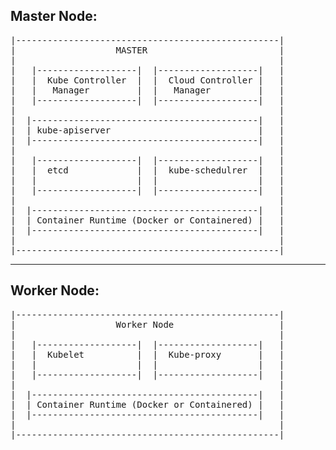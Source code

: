 

## Master Node:

<pre>
|--------------------------------------------------|
|                   MASTER                         |
|                                                  |
|   |-------------------|  |-------------------|   |
|   |  Kube Controller  |  |  Cloud Controller |   |
|   |   Manager         |  |   Manager         |   |
|   |-------------------|  |-------------------|   |
|                                                  |
|  |-------------------------------------------|   |
|  | kube-apiserver                            |   |
|  |-------------------------------------------|   |
|                                                  |
|   |-------------------|  |-------------------|   |
|   |  etcd             |  |  kube-schedulrer  |   |
|   |                   |  |                   |   |
|   |-------------------|  |-------------------|   |
|                                                  |
|  |-------------------------------------------|   |
|  | Container Runtime (Docker or Containered) |   |
|  |-------------------------------------------|   |
|                                                  |
|--------------------------------------------------|
</pre>

---

## Worker Node:


<pre>
|--------------------------------------------------|
|                   Worker Node                    |
|                                                  |
|   |-------------------|  |-------------------|   |
|   |  Kubelet          |  |  Kube-proxy       |   |
|   |                   |  |                   |   |
|   |-------------------|  |-------------------|   |
|                                                  |
|  |-------------------------------------------|   |
|  | Container Runtime (Docker or Containered) |   |
|  |-------------------------------------------|   |
|                                                  |
|--------------------------------------------------|
</pre>
